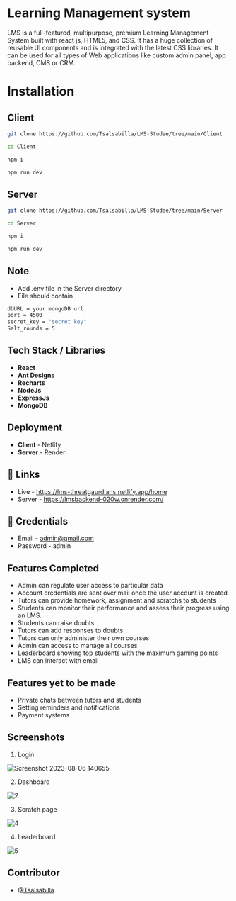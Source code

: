 # Learning Management system

LMS is a full-featured, multipurpose, premium Learning Management System built with react js, HTML5, and CSS. It has a huge collection of reusable UI components and is integrated with the latest CSS libraries. It can be used for all types of Web applications like custom admin panel, app backend, CMS or CRM.

# Installation

## Client
```bash
git clone https://github.com/Tsalsabilla/LMS-Studee/tree/main/Client
```
```bash
cd Client
```
```bash
npm i
```
```bash
npm run dev
```

## Server
```bash
git clone https://github.com/Tsalsabilla/LMS-Studee/tree/main/Server
```
```bash
cd Server
```
```bash
npm i
```
```bash
npm run dev
```

## Note
- Add .env file in the Server directory
- File should contain
```bash
dbURL = your mongoDB url
port = 4500
secret_key = "secret key"
Salt_rounds = 5
```

## Tech Stack / Libraries
- **React**
- **Ant Designs**
- **Recharts**
- **NodeJs**
- **ExpressJs**
- **MongoDB**

## Deployment
- **Client**  - Netlify
- **Server**  - Render

## 🔗 Links

- Live - https://lms-threatgaurdians.netlify.app/home
- Server - https://lmsbackend-020w.onrender.com/

## 🔗 Credentials

- Email - admin@gmail.com
- Password - admin

## Features Completed

- Admin can regulate user access to particular data
- Account credentials are sent over mail once the user account is created
- Tutors can provide homework, assignment and scratchs to students
- Students can monitor their performance and assess their progress using an LMS.
- Students can raise doubts
- Tutors can add responses to doubts
- Tutors can only administer their own courses
- Admin can access to manage all courses
- Leaderboard showing top students with the maximum gaming points
- LMS can interact with email

## Features yet to be made

- Private chats between tutors and students
- Setting reminders and notifications
- Payment systems

## Screenshots
1. Login

![Screenshot 2023-08-06 140655](https://github.com/piyush-agrawal6/LMS-ThreatGaurdians/assets/100460788/12c9063c-66ab-433a-991a-6faea663b002)

2. Dashboard

![2](https://github.com/piyush-agrawal6/LMS-ThreatGaurdians/assets/100460788/2c62a6ef-9fa5-4001-a616-235390cf717d)

3. Scratch page

![4](https://github.com/piyush-agrawal6/LMS-ThreatGaurdians/assets/100460788/d0fc18a9-8d29-49e7-b2b3-d391aa0814f3)

4. Leaderboard

![5](https://github.com/piyush-agrawal6/LMS-ThreatGaurdians/assets/100460788/3b7c9d2b-2401-4229-992e-78d7d4e12a06)

##  Contributor

- [@Tsalsabilla](https://github.com/Tsalsabilla)